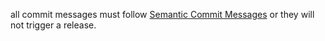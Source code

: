 all commit messages must follow [Semantic Commit Messages](https://gist.github.com/joshbuchea/6f47e86d2510bce28f8e7f42ae84c716) or they will not trigger a release.
